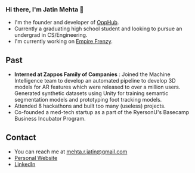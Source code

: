 ### Hi there, I'm Jatin Mehta 👋
- I'm the founder and developer of [OppHub](https://www.opp-hub.com/).
- Currently a graduating high school student and looking to pursue an undergrad in CS/Engineering.
- I'm currently working on [Empire Frenzy](https://github.com/Exoceus/empire-frenzy).

## Past
- **Interned at Zappos Family of Companies** : Joined the Machine Intelligence team to develop an automated pipeline to develop 3D models for AR features which were released to over a million users. Generated synthetic datasets using Unity for training semantic segmentation models and prototyping foot tracking models.
- Attended 8 hackathons and built too many (useless) projects.
- Co-founded a med-tech startup as a part of the RyersonU's Basecamp Business Incubator Program.

## Contact

- You can reach me at [mehta.r.jatin@gmail.com](mailto:mehta.r.jatin@gmail.com)
- [Personal Website](https://www.jatinmehta.ca/)
- [LinkedIn](https://www.linkedin.com/in/jatin-r-mehta/)

<!--
**Exoceus/Exoceus** is a ✨ _special_ ✨ repository because its `README.md` (this file) appears on your GitHub profile.

Here are some ideas to get you started:

- 🔭 I’m currently working on ...
- 🌱 I’m currently learning ...
- 👯 I’m looking to collaborate on ...
- 🤔 I’m looking for help with ...
- 💬 Ask me about ...
- 📫 How to reach me: ...
- 😄 Pronouns: ...
- ⚡ Fun fact: ...
-->
